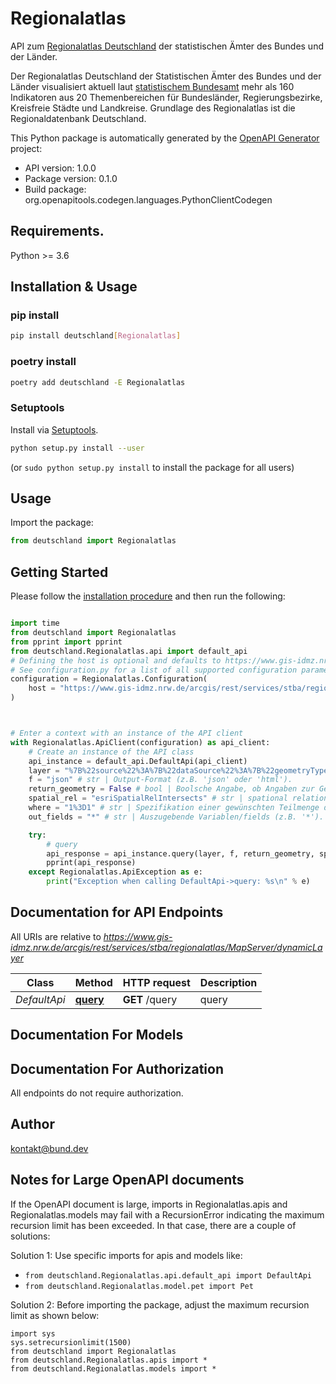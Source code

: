 # Regionalatlas
API zum [Regionalatlas Deutschland](https://regionalatlas.statistikportal.de/#) der statistischen Ämter des Bundes und der Länder. 

Der Regionalatlas Deutschland der Statistischen Ämter des Bundes und der Länder visualisiert aktuell laut [statistischem Bundesamt](https://www.destatis.de/DE/Service/Statistik-Visualisiert/_inhalt.html) mehr als 160 Indikatoren aus 20 Themenbereichen für Bundesländer, Regierungsbezirke, Kreisfreie Städte und Landkreise. Grundlage des Regionalatlas ist die Regionaldatenbank Deutschland. 


This Python package is automatically generated by the [OpenAPI Generator](https://openapi-generator.tech) project:

- API version: 1.0.0
- Package version: 0.1.0
- Build package: org.openapitools.codegen.languages.PythonClientCodegen

## Requirements.

Python >= 3.6

## Installation & Usage
### pip install

```sh
pip install deutschland[Regionalatlas]
```

### poetry install

```sh
poetry add deutschland -E Regionalatlas
```

### Setuptools

Install via [Setuptools](http://pypi.python.org/pypi/setuptools).

```sh
python setup.py install --user
```
(or `sudo python setup.py install` to install the package for all users)

## Usage

Import the package:
```python
from deutschland import Regionalatlas
```

## Getting Started

Please follow the [installation procedure](#installation--usage) and then run the following:

```python

import time
from deutschland import Regionalatlas
from pprint import pprint
from deutschland.Regionalatlas.api import default_api
# Defining the host is optional and defaults to https://www.gis-idmz.nrw.de/arcgis/rest/services/stba/regionalatlas/MapServer/dynamicLayer
# See configuration.py for a list of all supported configuration parameters.
configuration = Regionalatlas.Configuration(
    host = "https://www.gis-idmz.nrw.de/arcgis/rest/services/stba/regionalatlas/MapServer/dynamicLayer"
)



# Enter a context with an instance of the API client
with Regionalatlas.ApiClient(configuration) as api_client:
    # Create an instance of the API class
    api_instance = default_api.DefaultApi(api_client)
    layer = "%7B%22source%22%3A%7B%22dataSource%22%3A%7B%22geometryType%22%3A%22esriGeometryPolygon%22%2C%22workspaceId%22%3A%22gdb%22%2C%22query%22%3A%22SELECT%20*%20FROM%20verwaltungsgrenzen_gesamt%20LEFT%20OUTER%20JOIN%20ai002_1_5%20ON%20ags%20%3D%20ags2%20and%20jahr%20%3D%20jahr2%20WHERE%20typ%20%3D%201%20AND%20jahr%20%3D%202020%20AND%20(jahr2%20%3D%202020%20OR%20jahr2%20IS%20NULL)%22%2C%22oidFields%22%3A%22id%22%2C%22spatialReference%22%3A%7B%22wkid%22%3A25832%7D%2C%22type%22%3A%22queryTable%22%7D%2C%22type%22%3A%22dataLayer%22%7D%7D" # str | Komplexer Parameter, der im JSON-Format Details der Anfrage spezifiziert. In der Regel stellt enthält der layer-Parameter ein Objekt (in geschweiften Klammern), das seinerseits ein Objekt namens 'source' enthält. Das source-Objekt wiederum enthält ein Objekt, das zum einen das Objekt 'dataSource' und zum anderen ein Datum namens 'type' mit dem Wert 'dataLayer' enthält. In dataSource wird die gewünschte Tabelle spezifiziert (z.B. für Angaben zur Bevölkerungsdichte 'ai002_1_5') - im Folgenden mit dem Platzhalter *tableName* gekennzeichnet.  dataSource kann unterschiedlich aufgebaut sein und enthält entweder (a) Daten namens 'dataSourceName' (mit einem Wert wie z.B. 'regionalatlas.*tableName*'), 'workspaceId' (z.B.  'gdb') und 'type' (z.B. 'table') oder (b) Daten namens 'geometryType' (z.B. 'esriGeometryPolygon'), 'workspaceId' (z.B. 'gdb'), 'query' (mit einem SQL-Query, z.B. 'SELECT * FROM verwaltungsgrenzen_gesamt LEFT OUTER JOIN *tableName* ON ags = ags2 and jahr = jahr2 WHERE typ = 3 AND jahr = 2020 AND (jahr2 = 2020 OR jahr2 IS NULL)'), 'oidFields' (z.B. 'id'), 'spatialReference' (mit einem Objekt, das wiederum das Datum 'wkid' mit einem Wert wie 25832 umfasst), und 'type':'queryTable'.    Der SQL-Query dürfte für Nutzer*innen des Regionalatlas Deutschland weitgehend selbsterklärend sein, wobei man wissen muss dass die Variable *typ* die gewünschte regionale Ebene spezifiziert&#58;  - 1=Bundesländer,   - 2=Regierungsbezirke und Statistische Regionen,   - 3=Kreise und kreisfreie Städte,  - 5=Gemeinden/Verbandsgemeinde.   Gültige Einträge für die *tableName* werden im Folgenden auszugsweise dargestellt (jeweils mit den enthaltenen Variablen/fields)   - Bevölkerungsdichte&#58; ai002_1_5  - - ai0201&#58; Bevölkerungsdichte (EW je qkm)  - - ai0202&#58; Bevölkerungsentwicklung im Jahr je 10.000 EW  - - ai0208&#58; Anteil der ausländischen Bevölkerung an der Gesamtbevölkerung  - - ai0209&#58; Lebendgeborene je 10.000 EW  - - ai0210&#58; Gestorbene je 10.000 EW  - - ai0211&#58; Geburten-/Gestorbenenüberschuss je 10.000 EW  - - ai0212&#58; Wanderungssaldo je 10.000 EW   - Altersdurchschnitt&#58; ai002_4_5   - - ai0218&#58; Durchschnittsalter der Bevölkerung   - - ai0219&#58; das Durchschnittsalter der Mutter bei der Geburt des 1. Kindes)   - Arbeitslosenquote&#58; ai008_1_5   - - ai0801&#58; Arbeitslosenquote  - - ai0806&#58; Anteil Arbeitslose 15-24 Jahre an Arbeitslosen insgesamt  - - ai0807&#58; Anteil Arbeitslose 55-64 Jahre an Arbeitslosen insgesamt  - - ai0808&#58; Anteil Langzeitarbeitslose an Arbeitslosen insgesamt  - - ai0809&#58; Anteil der ausl. Arbeitslosen an Arbeitslosen insgesamt    - Verfügbares Einkommen je EW&#58; ai_s_01  - SGB-II-Quote&#58; ai_s_04  - BIP je Erwerbstätigem&#58; ai017_1  - Wahlergebnisse Bundestagswahl&#58; ai005'  (default to "%7B%22source%22%3A%7B%22dataSource%22%3A%7B%22geometryType%22%3A%22esriGeometryPolygon%22%2C%22workspaceId%22%3A%22gdb%22%2C%22query%22%3A%22SELECT%20*%20FROM%20verwaltungsgrenzen_gesamt%20LEFT%20OUTER%20JOIN%20ai002_1_5%20ON%20ags%20%3D%20ags2%20and%20jahr%20%3D%20jahr2%20WHERE%20typ%20%3D%201%20AND%20jahr%20%3D%202020%20AND%20(jahr2%20%3D%202020%20OR%20jahr2%20IS%20NULL)%22%2C%22oidFields%22%3A%22id%22%2C%22spatialReference%22%3A%7B%22wkid%22%3A25832%7D%2C%22type%22%3A%22queryTable%22%7D%2C%22type%22%3A%22dataLayer%22%7D%7D")
    f = "json" # str | Output-Format (z.B. 'json' oder 'html').
    return_geometry = False # bool | Boolsche Angabe, ob Angaben zur Geometrie gesendet werden sollen (z.B. 'false').
    spatial_rel = "esriSpatialRelIntersects" # str | spational relation (z.B. 'esriSpatialRelIntersects').
    where = "1%3D1" # str | Spezifikation einer gewünschten Teilmenge der Daten (z.B.'1=1'' für alle Daten oder 'ags2 = 'DG' and jahr2 =  2020').
    out_fields = "*" # str | Auszugebende Variablen/fields (z.B. '*'). (optional)

    try:
        # query
        api_response = api_instance.query(layer, f, return_geometry, spatial_rel, where, out_fields=out_fields)
        pprint(api_response)
    except Regionalatlas.ApiException as e:
        print("Exception when calling DefaultApi->query: %s\n" % e)
```

## Documentation for API Endpoints

All URIs are relative to *https://www.gis-idmz.nrw.de/arcgis/rest/services/stba/regionalatlas/MapServer/dynamicLayer*

Class | Method | HTTP request | Description
------------ | ------------- | ------------- | -------------
*DefaultApi* | [**query**](docs/DefaultApi.md#query) | **GET** /query | query


## Documentation For Models



## Documentation For Authorization

 All endpoints do not require authorization.

## Author

kontakt@bund.dev


## Notes for Large OpenAPI documents
If the OpenAPI document is large, imports in Regionalatlas.apis and Regionalatlas.models may fail with a
RecursionError indicating the maximum recursion limit has been exceeded. In that case, there are a couple of solutions:

Solution 1:
Use specific imports for apis and models like:
- `from deutschland.Regionalatlas.api.default_api import DefaultApi`
- `from deutschland.Regionalatlas.model.pet import Pet`

Solution 2:
Before importing the package, adjust the maximum recursion limit as shown below:
```
import sys
sys.setrecursionlimit(1500)
from deutschland import Regionalatlas
from deutschland.Regionalatlas.apis import *
from deutschland.Regionalatlas.models import *
```

